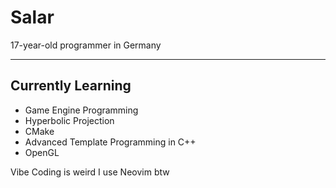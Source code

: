 # Salar

17-year-old programmer in Germany  

---

## Currently Learning
- Game Engine Programming
- Hyperbolic Projection
- CMake
- Advanced Template Programming in C++
- OpenGL

Vibe Coding is weird 
I use Neovim btw

